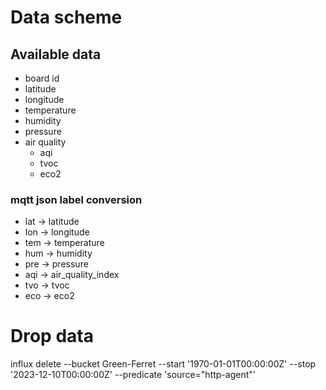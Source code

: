 # Data scheme

## Available data

- board id
- latitude
- longitude
- temperature
- humidity
- pressure
- air quality
  - aqi
  - tvoc
  - eco2

### mqtt json label conversion

- lat -> latitude
- lon -> longitude
- tem -> temperature
- hum -> humidity
- pre -> pressure
- aqi -> air_quality_index
- tvo -> tvoc
- eco -> eco2

# Drop data

influx delete --bucket Green-Ferret --start '1970-01-01T00:00:00Z' --stop '2023-12-10T00:00:00Z' --predicate 'source="http-agent"'
